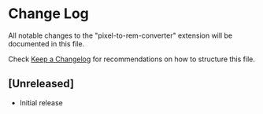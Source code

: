 # Change Log

All notable changes to the "pixel-to-rem-converter" extension will be documented in this file.

Check [Keep a Changelog](http://keepachangelog.com/) for recommendations on how to structure this file.

## [Unreleased]

- Initial release